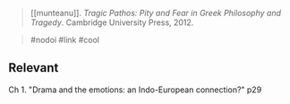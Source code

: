 > [[munteanu]]. *Tragic Pathos: Pity and Fear in Greek Philosophy and Tragedy*. Cambridge University Press, 2012.

> #nodoi #link #cool

## Relevant
Ch 1. "Drama and the emotions: an Indo-European connection?" p29